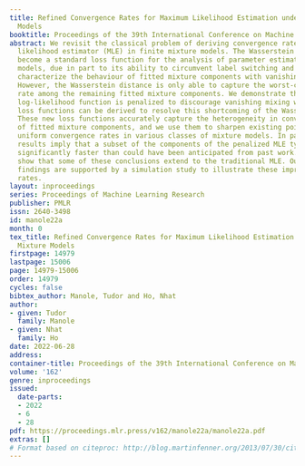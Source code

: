 ```yaml
---
title: Refined Convergence Rates for Maximum Likelihood Estimation under Finite Mixture
  Models
booktitle: Proceedings of the 39th International Conference on Machine Learning
abstract: We revisit the classical problem of deriving convergence rates for the maximum
  likelihood estimator (MLE) in finite mixture models. The Wasserstein distance has
  become a standard loss function for the analysis of parameter estimation in these
  models, due in part to its ability to circumvent label switching and to accurately
  characterize the behaviour of fitted mixture components with vanishing weights.
  However, the Wasserstein distance is only able to capture the worst-case convergence
  rate among the remaining fitted mixture components. We demonstrate that when the
  log-likelihood function is penalized to discourage vanishing mixing weights, stronger
  loss functions can be derived to resolve this shortcoming of the Wasserstein distance.
  These new loss functions accurately capture the heterogeneity in convergence rates
  of fitted mixture components, and we use them to sharpen existing pointwise and
  uniform convergence rates in various classes of mixture models. In particular, these
  results imply that a subset of the components of the penalized MLE typically converge
  significantly faster than could have been anticipated from past work. We further
  show that some of these conclusions extend to the traditional MLE. Our theoretical
  findings are supported by a simulation study to illustrate these improved convergence
  rates.
layout: inproceedings
series: Proceedings of Machine Learning Research
publisher: PMLR
issn: 2640-3498
id: manole22a
month: 0
tex_title: Refined Convergence Rates for Maximum Likelihood Estimation under Finite
  Mixture Models
firstpage: 14979
lastpage: 15006
page: 14979-15006
order: 14979
cycles: false
bibtex_author: Manole, Tudor and Ho, Nhat
author:
- given: Tudor
  family: Manole
- given: Nhat
  family: Ho
date: 2022-06-28
address:
container-title: Proceedings of the 39th International Conference on Machine Learning
volume: '162'
genre: inproceedings
issued:
  date-parts:
  - 2022
  - 6
  - 28
pdf: https://proceedings.mlr.press/v162/manole22a/manole22a.pdf
extras: []
# Format based on citeproc: http://blog.martinfenner.org/2013/07/30/citeproc-yaml-for-bibliographies/
---
```

